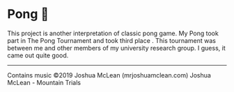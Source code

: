 # Pong 🏓

This project is another interpretation of classic pong game. My Pong took part in The Pong Tournament and took third place . This tournament was between me and other members of my university research group. I guess, it came out quite good. 


---

Contains music ©2019 Joshua McLean (mrjoshuamclean.com)
Joshua McLean - Mountain Trials
